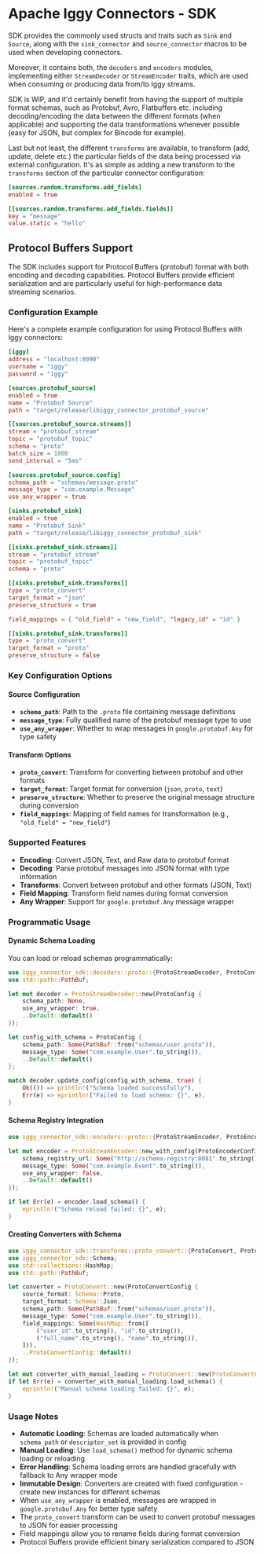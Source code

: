 # Apache Iggy Connectors - SDK

SDK provides the commonly used structs and traits such as `Sink` and `Source`, along with the `sink_connector` and `source_connector` macros to be used when developing connectors.

Moreover, it contains both, the `decoders` and `encoders` modules, implementing either `StreamDecoder` or `StreamEncoder` traits, which are used when consuming or producing data from/to Iggy streams.

SDK is WiP, and it'd certainly benefit from having the support of multiple format schemas, such as Protobuf, Avro, Flatbuffers etc. including decoding/encoding the data between the different formats (when applicable) and supporting the data transformations whenever possible (easy for JSON, but complex for Bincode for example).

Last but not least, the different `transforms` are available, to transform (add, update, delete etc.) the particular fields of the data being processed via external configuration. It's as simple as adding a new transform to the `transforms` section of the particular connector configuration:

```toml
[sources.random.transforms.add_fields]
enabled = true

[[sources.random.transforms.add_fields.fields]]
key = "message"
value.static = "hello"
```

## Protocol Buffers Support

The SDK includes support for Protocol Buffers (protobuf) format with both encoding and decoding capabilities. Protocol Buffers provide efficient serialization and are particularly useful for high-performance data streaming scenarios.

### Configuration Example

Here's a complete example configuration for using Protocol Buffers with Iggy connectors:

```toml
[iggy]
address = "localhost:8090"
username = "iggy"
password = "iggy"

[sources.protobuf_source]
enabled = true
name = "Protobuf Source"
path = "target/release/libiggy_connector_protobuf_source"

[[sources.protobuf_source.streams]]
stream = "protobuf_stream"
topic = "protobuf_topic"
schema = "proto"
batch_size = 1000
send_interval = "5ms"

[sources.protobuf_source.config]
schema_path = "schemas/message.proto"
message_type = "com.example.Message"
use_any_wrapper = true

[sinks.protobuf_sink]
enabled = true
name = "Protobuf Sink"
path = "target/release/libiggy_connector_protobuf_sink"

[[sinks.protobuf_sink.streams]]
stream = "protobuf_stream"
topic = "protobuf_topic"
schema = "proto"

[[sinks.protobuf_sink.transforms]]
type = "proto_convert"
target_format = "json"
preserve_structure = true

field_mappings = { "old_field" = "new_field", "legacy_id" = "id" }

[[sinks.protobuf_sink.transforms]]
type = "proto_convert"
target_format = "proto"
preserve_structure = false
```

### Key Configuration Options

#### Source Configuration

- **`schema_path`**: Path to the `.proto` file containing message definitions
- **`message_type`**: Fully qualified name of the protobuf message type to use
- **`use_any_wrapper`**: Whether to wrap messages in `google.protobuf.Any` for type safety

#### Transform Options

- **`proto_convert`**: Transform for converting between protobuf and other formats
- **`target_format`**: Target format for conversion (`json`, `proto`, `text`)
- **`preserve_structure`**: Whether to preserve the original message structure during conversion
- **`field_mappings`**: Mapping of field names for transformation (e.g., `"old_field" = "new_field"`)

### Supported Features

- **Encoding**: Convert JSON, Text, and Raw data to protobuf format
- **Decoding**: Parse protobuf messages into JSON format with type information
- **Transforms**: Convert between protobuf and other formats (JSON, Text)
- **Field Mapping**: Transform field names during format conversion
- **Any Wrapper**: Support for `google.protobuf.Any` message wrapper

### Programmatic Usage

#### Dynamic Schema Loading

You can load or reload schemas programmatically:

```rust
use iggy_connector_sdk::decoders::proto::{ProtoStreamDecoder, ProtoConfig};
use std::path::PathBuf;

let mut decoder = ProtoStreamDecoder::new(ProtoConfig {
    schema_path: None,
    use_any_wrapper: true,
    ..Default::default()
});

let config_with_schema = ProtoConfig {
    schema_path: Some(PathBuf::from("schemas/user.proto")),
    message_type: Some("com.example.User".to_string()),
    ..Default::default()
};

match decoder.update_config(config_with_schema, true) {
    Ok(()) => println!("Schema loaded successfully"),
    Err(e) => eprintln!("Failed to load schema: {}", e),
}
```

#### Schema Registry Integration

```rust
use iggy_connector_sdk::encoders::proto::{ProtoStreamEncoder, ProtoEncoderConfig};

let mut encoder = ProtoStreamEncoder::new_with_config(ProtoEncoderConfig {
    schema_registry_url: Some("http://schema-registry:8081".to_string()),
    message_type: Some("com.example.Event".to_string()),
    use_any_wrapper: false,
    ..Default::default()
});

if let Err(e) = encoder.load_schema() {
    eprintln!("Schema reload failed: {}", e);
}
```

#### Creating Converters with Schema

```rust
use iggy_connector_sdk::transforms::proto_convert::{ProtoConvert, ProtoConvertConfig};
use iggy_connector_sdk::Schema;
use std::collections::HashMap;
use std::path::PathBuf;

let converter = ProtoConvert::new(ProtoConvertConfig {
    source_format: Schema::Proto,
    target_format: Schema::Json,
    schema_path: Some(PathBuf::from("schemas/user.proto")),
    message_type: Some("com.example.User".to_string()),
    field_mappings: Some(HashMap::from([
        ("user_id".to_string(), "id".to_string()),
        ("full_name".to_string(), "name".to_string()),
    ])),
    ..ProtoConvertConfig::default()
});

let mut converter_with_manual_loading = ProtoConvert::new(ProtoConvertConfig::default());
if let Err(e) = converter_with_manual_loading.load_schema() {
    eprintln!("Manual schema loading failed: {}", e);
}
```

### Usage Notes

- **Automatic Loading**: Schemas are loaded automatically when `schema_path` or `descriptor_set` is provided in config
- **Manual Loading**: Use `load_schema()` method for dynamic schema loading or reloading
- **Error Handling**: Schema loading errors are handled gracefully with fallback to Any wrapper mode
- **Immutable Design**: Converters are created with fixed configuration - create new instances for different schemas
- When `use_any_wrapper` is enabled, messages are wrapped in `google.protobuf.Any` for better type safety
- The `proto_convert` transform can be used to convert protobuf messages to JSON for easier processing
- Field mappings allow you to rename fields during format conversion
- Protocol Buffers provide efficient binary serialization compared to JSON
